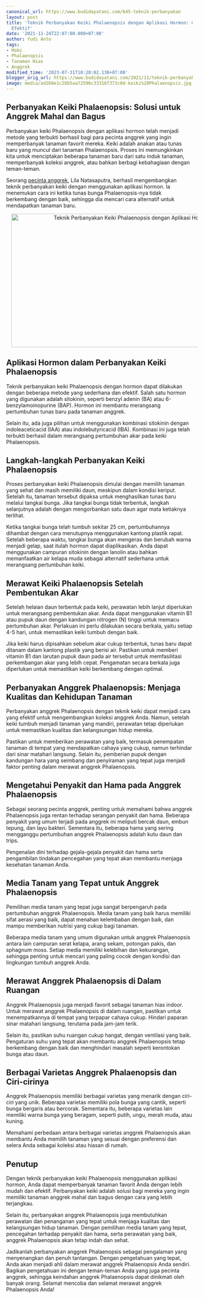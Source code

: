 ```yaml
---
canonical_url: https://www.budidayatani.com/645-teknik-perbanyakan
layout: post
title: 'Teknik Perbanyakan Keiki Phalaenopsis dengan Aplikasi Hormon: Cara Mudah dan
  Efektif'
date: '2021-11-24T22:07:00.000+07:00'
author: Yudi Anto
tags:
- Hobi
- Phalaenopsis
- Tanaman Hias
- Anggrek
modified_time: '2023-07-31T10:28:02.138+07:00'
blogger_orig_url: https://www.budidayatani.com/2021/11/teknik-perbanyakan-keiki-phalaenopsis.html
image: media/ad268e1c28b5aa72596c33316f373c0d-keiki%20Phalaenopsis.jpg
---
```

<h2>Perbanyakan Keiki Phalaenopsis: Solusi untuk Anggrek Mahal dan Bagus</h2><p>Perbanyakan keiki Phalaenopsis dengan aplikasi hormon telah menjadi metode yang terbukti berhasil bagi para pecinta anggrek yang ingin memperbanyak tanaman favorit mereka. Keiki adalah anakan atau tunas baru yang muncul dari tanaman Phalaenopsis. Proses ini memungkinkan kita untuk menciptakan beberapa tanaman baru dari satu induk tanaman, memperbanyak koleksi anggrek, atau bahkan berbagi kebahagiaan dengan teman-teman.</p><p>Seorang <a href="https://www.budidayatani.com/search/label/Anggrek">pecinta anggrek</a>, Lila Natasaputra, berhasil mengembangkan teknik perbanyakan keiki dengan menggunakan aplikasi hormon. Ia menemukan cara ini ketika tunas bunga Phalaenopsis-nya tidak berkembang dengan baik, sehingga dia mencari cara alternatif untuk mendapatkan tanaman baru.</p><div class="separator" style="clear: both; text-align: center;"><a href="https://blogger.googleusercontent.com/img/b/R29vZ2xl/AVvXsEjJ9EuHyifZeZpLGQ0uGop51fe3IxSOxGfMXkJgwTJbQMTgAjTwZghJzyX6S0cns64OtzSiVvY84A2Cir_ARGlE9d8Z-I4Ab-e--3CanSKft0zzb76NoheB21ipFkqsILszdaDbdHRc-lfE3dXq3hTp27F2ZIk_uHejIl-eW8szRn4-WROPG9CEaJLsbtU6/s2133/keiki%20Phalaenopsis.jpg" imageanchor="1" style="margin-left: 1em; margin-right: 1em;"><img alt="Teknik Perbanyakan Keiki Phalaenopsis dengan Aplikasi Hormon" border="0" data-original-height="1200" data-original-width="2133" height="360" src="https://blogger.googleusercontent.com/img/b/R29vZ2xl/AVvXsEjJ9EuHyifZeZpLGQ0uGop51fe3IxSOxGfMXkJgwTJbQMTgAjTwZghJzyX6S0cns64OtzSiVvY84A2Cir_ARGlE9d8Z-I4Ab-e--3CanSKft0zzb76NoheB21ipFkqsILszdaDbdHRc-lfE3dXq3hTp27F2ZIk_uHejIl-eW8szRn4-WROPG9CEaJLsbtU6/w640-h360/keiki%20Phalaenopsis.jpg" width="640" /></a></div><h2>Aplikasi Hormon dalam Perbanyakan Keiki Phalaenopsis</h2><p>Teknik perbanyakan keiki Phalaenopsis dengan hormon dapat dilakukan dengan beberapa metode yang sederhana dan efektif. Salah satu hormon yang digunakan adalah sitokinin, seperti benzyl adenin (BA) atau 6-benzylamoinopurine (BAP). Hormon ini membantu merangsang pertumbuhan tunas baru pada tanaman anggrek.</p><p>Selain itu, ada juga pilihan untuk menggunakan kombinasi sitokinin dengan indoleaceticacid (IAA) atau indolebutyricacid (IBA). Kombinasi ini juga telah terbukti berhasil dalam merangsang pertumbuhan akar pada keiki Phalaenopsis.</p><h2>Langkah-langkah Perbanyakan Keiki Phalaenopsis</h2><p>Proses perbanyakan keiki Phalaenopsis dimulai dengan memilih tanaman yang sehat dan masih memiliki daun, meskipun dalam kondisi keriput. Setelah itu, tanaman tersebut dipaksa untuk menghasilkan tunas baru melalui tangkai bunga. Jika tangkai bunga tidak terbentuk, langkah selanjutnya adalah dengan mengorbankan satu daun agar mata ketiaknya terlihat.</p><p>Ketika tangkai bunga telah tumbuh sekitar 25 cm, pertumbuhannya dihambat dengan cara menutupnya menggunakan kantong plastik rapat. Setelah beberapa waktu, tangkai bunga akan mengeras dan berubah warna menjadi gelap, saat itulah hormon dapat diaplikasikan. Anda dapat menggunakan campuran sitokinin dengan lanolin atau bahkan memanfaatkan air kelapa muda sebagai alternatif sederhana untuk merangsang pertumbuhan keiki.</p><h2>Merawat Keiki Phalaenopsis Setelah Pembentukan Akar</h2><p>Setelah helaian daun terbentuk pada keiki, perawatan lebih lanjut diperlukan untuk merangsang pembentukan akar. Anda dapat menggunakan vitamin B1 atau pupuk daun dengan kandungan nitrogen (N) tinggi untuk memacu pertumbuhan akar. Perlakuan ini perlu dilakukan secara berkala, yaitu setiap 4-5 hari, untuk memastikan keiki tumbuh dengan baik.</p><p>Jika keiki harus dipisahkan sebelum akar cukup terbentuk, tunas baru dapat ditanam dalam kantong plastik yang berisi air. Pastikan untuk memberi vitamin B1 dan larutan pupuk daun pada air tersebut untuk memfasilitasi perkembangan akar yang lebih cepat. Pengamatan secara berkala juga diperlukan untuk memastikan keiki berkembang dengan optimal.</p><h2>Perbanyakan Anggrek Phalaenopsis: Menjaga Kualitas dan Kehidupan Tanaman</h2><p>Perbanyakan anggrek Phalaenopsis dengan teknik keiki dapat menjadi cara yang efektif untuk mengembangkan koleksi anggrek Anda. Namun, setelah keiki tumbuh menjadi tanaman yang mandiri, perawatan tetap diperlukan untuk memastikan kualitas dan kelangsungan hidup mereka.</p><p>Pastikan untuk memberikan perawatan yang baik, termasuk penempatan tanaman di tempat yang mendapatkan cahaya yang cukup, namun terhindar dari sinar matahari langsung. Selain itu, pemberian pupuk dengan kandungan hara yang seimbang dan penyiraman yang tepat juga menjadi faktor penting dalam merawat anggrek Phalaenopsis.</p><h2>Mengetahui Penyakit dan Hama pada Anggrek Phalaenopsis</h2><p>Sebagai seorang pecinta anggrek, penting untuk memahami bahwa anggrek Phalaenopsis juga rentan terhadap serangan penyakit dan hama. Beberapa penyakit yang umum terjadi pada anggrek ini meliputi bercak daun, embun tepung, dan layu bakteri. Sementara itu, beberapa hama yang sering mengganggu pertumbuhan anggrek Phalaenopsis adalah kutu daun dan trips.</p><p>Pengenalan dini terhadap gejala-gejala penyakit dan hama serta pengambilan tindakan pencegahan yang tepat akan membantu menjaga kesehatan tanaman Anda.</p><h2>Media Tanam yang Tepat untuk Anggrek Phalaenopsis</h2><p>Pemilihan media tanam yang tepat juga sangat berpengaruh pada pertumbuhan anggrek Phalaenopsis. Media tanam yang baik harus memiliki sifat aerasi yang baik, dapat menahan kelembaban dengan baik, dan mampu memberikan nutrisi yang cukup bagi tanaman.</p><p>Beberapa media tanam yang umum digunakan untuk anggrek Phalaenopsis antara lain campuran serat kelapa, arang sekam, potongan pakis, dan sphagnum moss. Setiap media memiliki kelebihan dan kekurangan, sehingga penting untuk mencari yang paling cocok dengan kondisi dan lingkungan tumbuh anggrek Anda.</p><h2>Merawat Anggrek Phalaenopsis di Dalam Ruangan</h2><p>Anggrek Phalaenopsis juga menjadi favorit sebagai tanaman hias indoor. Untuk merawat anggrek Phalaenopsis di dalam ruangan, pastikan untuk menempatkannya di tempat yang terpapar cahaya cukup. Hindari paparan sinar matahari langsung, terutama pada jam-jam terik.</p><p>Selain itu, pastikan suhu ruangan cukup hangat, dengan ventilasi yang baik. Pengaturan suhu yang tepat akan membantu anggrek Phalaenopsis tetap berkembang dengan baik dan menghindari masalah seperti kerontokan bunga atau daun.</p><h2>Berbagai Varietas Anggrek Phalaenopsis dan Ciri-cirinya</h2><p>Anggrek Phalaenopsis memiliki berbagai varietas yang menarik dengan ciri-ciri yang unik. Beberapa varietas memiliki pola bunga yang cantik, seperti bunga bergaris atau bercorak. Sementara itu, beberapa varietas lain memiliki warna bunga yang beragam, seperti putih, ungu, merah muda, atau kuning.</p><p>Memahami perbedaan antara berbagai varietas anggrek Phalaenopsis akan membantu Anda memilih tanaman yang sesuai dengan preferensi dan selera Anda sebagai koleksi atau hiasan di rumah.</p><h2>Penutup</h2><p>Dengan teknik perbanyakan keiki Phalaenopsis menggunakan aplikasi hormon, Anda dapat memperbanyak tanaman favorit Anda dengan lebih mudah dan efektif. Perbanyakan keiki adalah solusi bagi mereka yang ingin memiliki tanaman anggrek mahal dan bagus dengan cara yang lebih terjangkau.</p><p>Selain itu, perbanyakan anggrek Phalaenopsis juga membutuhkan perawatan dan penanganan yang tepat untuk menjaga kualitas dan kelangsungan hidup tanaman. Dengan pemilihan media tanam yang tepat, pencegahan terhadap penyakit dan hama, serta perawatan yang baik, anggrek Phalaenopsis akan tetap indah dan sehat.</p><p>Jadikanlah perbanyakan anggrek Phalaenopsis sebagai pengalaman yang menyenangkan dan penuh tantangan. Dengan pengetahuan yang tepat, Anda akan menjadi ahli dalam merawat anggrek Phalaenopsis Anda sendiri. Bagikan pengetahuan ini dengan teman-teman Anda yang juga pecinta anggrek, sehingga keindahan anggrek Phalaenopsis dapat dinikmati oleh banyak orang. Selamat mencoba dan selamat merawat anggrek Phalaenopsis Anda!</p>